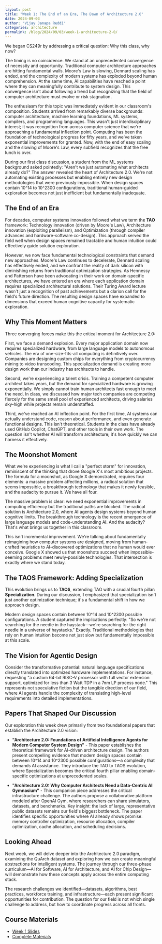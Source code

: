 ```yaml
---
layout: post
title: "Week 1: The End of an Era, The Dawn of Architecture 2.0"
date: 2024-09-03
author: "Vijay Janapa Reddi"
categories: architecture
permalink: /blog/2024/09/03/week-1-architecture-2-0/
---
```


We began CS249r by addressing a critical question: Why this class, why now? 

The timing is no coincidence. We stand at an unprecedented convergence of necessity and opportunity. Traditional computer architecture approaches are hitting fundamental walls. Moore's Law is slowing, Dennard scaling has ended, and the complexity of modern systems has exploded beyond human comprehension. At the same time, AI capabilities have reached a point where they can meaningfully contribute to system design. This convergence isn't about following a trend but recognizing that the field of computer architecture must evolve or risk stagnation.

The enthusiasm for this topic was immediately evident in our classroom's composition. Students arrived from remarkably diverse backgrounds: computer architecture, machine learning foundations, ML systems, compilers, and programming languages. This wasn't just interdisciplinary interest; it was recognition from across computer science that we're approaching a fundamental inflection point. Computing has been the foundation of technological progress for fifty years, and we've taken exponential improvements for granted. Now, with the end of easy scaling and the slowing of Moore's Law, every subfield recognizes that the free lunch is over.

During our first class discussion, a student from the ML systems background asked pointedly: "Aren't we just automating what architects already do?" The answer revealed the heart of Architecture 2.0. We're not automating existing processes but enabling entirely new design methodologies that were previously impossible. When design spaces contain 10^14 to 10^2300 configurations, traditional human-guided exploration becomes not just inefficient but fundamentally inadequate.

## The End of an Era

For decades, computer systems innovation followed what we term the **TAO** framework: Technology innovation (driven by Moore's Law), Architecture innovation (exploiting parallelism), and Optimization (through compiler advances and hardware-software co-design). This approach served the field well when design spaces remained tractable and human intuition could effectively guide solution exploration.

However, we now face fundamental technological constraints that demand new approaches. Moore's Law continues to decelerate, Dennard scaling has effectively ended, and we confront the reality of dark silicon with diminishing returns from traditional optimization strategies. As Hennessy and Patterson have been advocating in their work on domain-specific architectures, we have entered an era where each application domain requires specialized architectural solutions. Their Turing Award lecture wasn't just a recognition of past achievements but a clarion call for the field's future direction. The resulting design spaces have expanded to dimensions that exceed human cognitive capacity for systematic exploration.

## Why This Moment Matters

Three converging forces make this the critical moment for Architecture 2.0:

First, we face a demand explosion. Every major application domain now requires specialized hardware, from large language models to autonomous vehicles. The era of one-size-fits-all computing is definitively over. Companies are designing custom chips for everything from cryptocurrency mining to video transcoding. This specialization demand is creating more design work than our industry has architects to handle.

Second, we're experiencing a talent crisis. Training a competent computer architect takes years, but the demand for specialized hardware is growing exponentially. We simply cannot train human architects fast enough to meet the need. In class, we discussed how major tech companies are competing fiercely for the same small pool of experienced architects, driving salaries sky-high while projects remain understaffed.

Third, we've reached an AI inflection point. For the first time, AI systems can actually understand code, reason about performance, and even generate functional designs. This isn't theoretical. Students in the class have already used GitHub Copilot, ChatGPT, and other tools in their own work. The question isn't whether AI will transform architecture; it's how quickly we can harness it effectively.

## The Moonshot Moment

What we're experiencing is what I call a "perfect storm" for innovation, reminiscent of the thinking that drove Google X's most ambitious projects. The formula for a moonshot, as Google X demonstrated, requires four elements: a massive problem affecting millions, a radical solution that seems impossible, a breakthrough technology that makes it newly feasible, and the audacity to pursue it. We have all four.

The massive problem is clear: we need exponential improvements in computing efficiency but the traditional paths are blocked. The radical solution is Architecture 2.0, where AI agents design systems beyond human cognitive limits. The breakthrough technology is the recent emergence of large language models and code-understanding AI. And the audacity? That's what brings us together in this classroom.

This isn't incremental improvement. We're talking about fundamentally reimagining how computer systems are designed, moving from human-crafted heuristics to AI-discovered optimizations that no human would ever conceive. Google X showed us that moonshots succeed when impossible-seeming problems meet newly-possible technologies. That intersection is exactly where we stand today.

## The TAOS Framework: Adding Specialization

This evolution brings us to **TAOS**, extending TAO with a crucial fourth pillar: **Specialization**. During our discussion, I emphasized that specialization isn't just another optimization technique; it's a fundamental shift in how we approach design.

Modern design spaces contain between 10^14 and 10^2300 possible configurations. A student captured the implications perfectly: "So we're not searching for the needle in the haystack—we're searching for the right needle in a universe of haystacks." Exactly. Traditional methodologies that rely on human intuition become not just slow but fundamentally impossible at this scale.

## The Vision for Agentic Design

Consider the transformative potential: natural language specifications directly translated into optimized hardware implementations. For instance, requesting "a custom 64-bit RISC-V processor with full vector extension support, optimized for less than 3 Watt TDP in a 7nm LP process node." This represents not speculative fiction but the tangible direction of our field, where AI agents handle the complexity of translating high-level requirements into detailed implementations.

## Papers That Shaped Our Discussion

Our exploration this week drew primarily from two foundational papers that establish the Architecture 2.0 vision:

- **"Architecture 2.0: Foundations of Artificial Intelligence Agents for Modern Computer System Design"** - This paper establishes the theoretical framework for AI-driven architecture design. The authors present compelling evidence that modern design spaces contain between 10^14 and 10^2300 possible configurations—a complexity that demands AI assistance. They introduce the TAO to TAOS evolution, where Specialization becomes the critical fourth pillar enabling domain-specific optimizations at unprecedented scales.

- **"Architecture 2.0: Why Computer Architects Need a Data-Centric AI Gymnasium"** - This companion piece addresses the critical infrastructure challenge. The authors propose a collaborative platform modeled after OpenAI Gym, where researchers can share simulators, datasets, and benchmarks. Key insight: the lack of large, representative public datasets remains our field's biggest bottleneck. The paper identifies specific opportunities where AI already shows promise: memory controller optimization, resource allocation, compiler optimization, cache allocation, and scheduling decisions.

## Looking Ahead

Next week, we will delve deeper into the Architecture 2.0 paradigm, examining the QuArch dataset and exploring how we can create meaningful abstractions for intelligent systems. The journey through our three-phase curriculum—AI for Software, AI for Architecture, and AI for Chip Design—will demonstrate how these concepts apply across the entire computing stack.

The research challenges we identified—datasets, algorithms, best practices, workforce training, and infrastructure—each present significant opportunities for contribution. The question for our field is not which single challenge to address, but how to coordinate progress across all fronts.

## Course Materials

- [Week 1 Slides](https://github.com/harvard-edge/cs249r_fall2025/releases/download/sep-3/CS249r_.Architecture.2.0.-.Part.1.pdf)
- [Complete Materials](https://github.com/harvard-edge/cs249r_fall2025/releases/tag/sep-3)